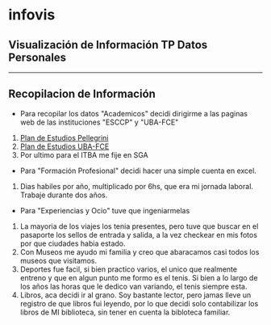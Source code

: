 # infovis
## Visualización de Información TP Datos Personales
***
## Recopilacion de Información
* Para recopilar los datos "Academicos" decidi dirigirme a las paginas web de las instituciones "ESCCP" y "UBA-FCE"
1. [Plan de Estudios Pellegrini](http://www.cpel.uba.ar/index.php/plan-de-estudios)
2. [Plan de Estudios UBA-FCE](http://www.cece.org/nuevo-espacio/wp-content/uploads/2021/10/ECONOMIA-scaled.jpg)
3. Por ultimo para el ITBA me fije en SGA
* Para "Formación Profesional" decidi hacer una simple cuenta en excel.
1. Dias habiles por año, multiplicado por 6hs, que era mi jornada laboral. Trabaje durante dos años.
* Para "Experiencias y Ocio" tuve que ingeniarmelas
1. La mayoria de los viajes los tenia presentes, pero tuve que buscar en el pasaporte los sellos de entrada y salida, a la vez checkear en mis fotos por que ciudades habia estado.
2. Con Museos me ayudo mi familia y creo que abaracamos casi todos los museos que visitamos.
3. Deportes fue facil, si bien practico varios, el unico que realmente entreno y que en algun punto me formo es el tenis. Si bien a lo largo de los años las horas que le dedico van variando, el tenis siempre esta.
4. Libros, aca decidi ir al grano. Soy bastante lector, pero jamas lleve un registro de que libros fui leyendo, por lo que decidi solo contabilizar los libros de MI biblioteca, sin tener en cuenta la bibloteca familiar.
